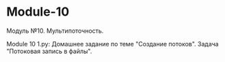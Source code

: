 # Module-10
Модуль №10. Мультипоточность.

Module 10 1.py: Домашнее задание по теме "Создание потоков". Задача "Потоковая запись в файлы".
